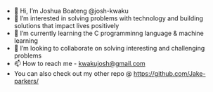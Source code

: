 - 👋 Hi, I’m Joshua Boateng @josh-kwaku
- 👀 I’m interested in solving problems with technology and building solutions that impact lives positively
- 🌱 I’m currently learning the C programminng language & machine learning
- 💞️ I’m looking to collaborate on solving interesting and challenging problems
- 📫 How to reach me - kwakujosh@gmail.com
- You can also check out my other repo @ https://github.com/Jake-parkers/

<!---
josh-kwaku/josh-kwaku is a ✨ special ✨ repository because its `README.md` (this file) appears on your GitHub profile.
You can click the Preview link to take a look at your changes.
--->
